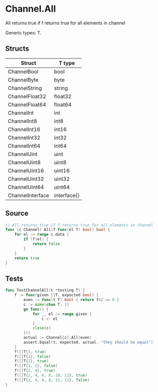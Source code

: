 # Channel.All

All returns true if f returns true for all elements in channel

Generic types: T.

## Structs

| Struct | T type |
| ------ | ------ |
| ChannelBool | bool |
| ChannelByte | byte |
| ChannelString | string |
| ChannelFloat32 | float32 |
| ChannelFloat64 | float64 |
| ChannelInt | int |
| ChannelInt8 | int8 |
| ChannelInt16 | int16 |
| ChannelInt32 | int32 |
| ChannelInt64 | int64 |
| ChannelUint | uint |
| ChannelUint8 | uint8 |
| ChannelUint16 | uint16 |
| ChannelUint32 | uint32 |
| ChannelUint64 | uint64 |
| ChannelInterface | interface{} |

## Source

```go
// All returns true if f returns true for all elements in channel
func (c Channel) All(f func(el T) bool) bool {
	for el := range c.data {
		if !f(el) {
			return false
		}
	}
	return true
}
```

## Tests

```go
func TestChannelAll(t *testing.T) {
	f := func(given []T, expected bool) {
		even := func(t T) bool { return t%2 == 0 }
		c := make(chan T, 1)
		go func() {
			for _, el := range given {
				c <- el
			}
			close(c)
		}()
		actual := Channel{c}.All(even)
		assert.Equal(t, expected, actual, "they should be equal")
	}
	f([]T{}, true)
	f([]T{1}, false)
	f([]T{2}, true)
	f([]T{1, 2}, false)
	f([]T{2, 4}, true)
	f([]T{2, 4, 6, 8, 10, 12}, true)
	f([]T{2, 4, 6, 8, 11, 12}, false)
}
```